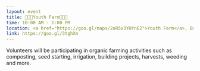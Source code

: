 ```yaml
---
layout: event
title: 👩🏽‍🌾Youth Farm👩🏽‍🌾
time: 10:00 AM - 1:00 PM
location: <a href="https://goo.gl/maps/2oR5x3YHYnE2">Youth Farm</a>, Brooklyn
link: https://goo.gl/3tghXn 
---
```

Volunteers will be participating in organic farming activities such as composting, seed starting, irrigation, building projects, harvests, weeding and more.


